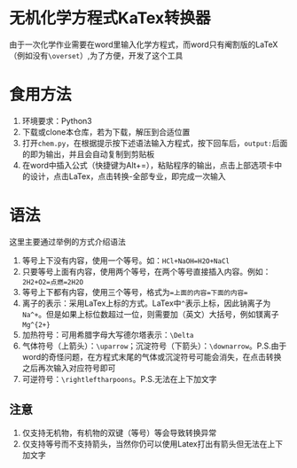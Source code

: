 # 无机化学方程式KaTex转换器
由于一次化学作业需要在word里输入化学方程式，而word只有阉割版的LaTeX（例如没有`\overset`）,为了方便，开发了这个工具

# 食用方法
1. 环境要求：Python3
2. 下载或clone本仓库，若为下载，解压到合适位置
3. 打开`chem.py`，在根据提示按下述语法输入方程式，按下回车后，`output:`后面的即为输出，并且会自动复制到剪贴板
4. 在word中插入公式（快捷键为Alt+=），粘贴程序的输出，点击上部选项卡中的设计，点击LaTex，点击转换-全部专业，即完成一次输入

# 语法
这里主要通过举例的方式介绍语法
1. 等号上下没有内容，使用一个等号。如：`HCl+NaOH=H2O+NaCl`
2. 只要等号上面有内容，使用两个等号，在两个等号直接插入内容。例如：`2H2+O2=点燃=2H2O`
3. 等号上下都有内容，使用三个等号，格式为`=上面的内容=下面的内容=`
4. 离子的表示：采用LaTex上标的方式。LaTex中`^`表示上标，因此钠离子为`Na^+`。但是如果上标位数超过一位，则需要加（英文）大括号，例如镁离子`Mg^{2+}`
5. 加热符号：可用希腊字母大写德尔塔表示：`\Delta`
6. 气体符号（上箭头）：`\uparrow`；沉淀符号（下箭头）：`\downarrow`。P.S.由于word的奇怪问题，在方程式末尾的气体或沉淀符号可能会消失，在点击转换之后再次输入对应符号即可
7. 可逆符号：`\rightleftharpoons`。P.S.无法在上下加文字

## 注意
1. 仅支持无机物，有机物的双键（等号）等会导致转换异常
2. 仅支持等号而不支持箭头，当然你仍可以使用Latex打出有箭头但无法在上下加文字
